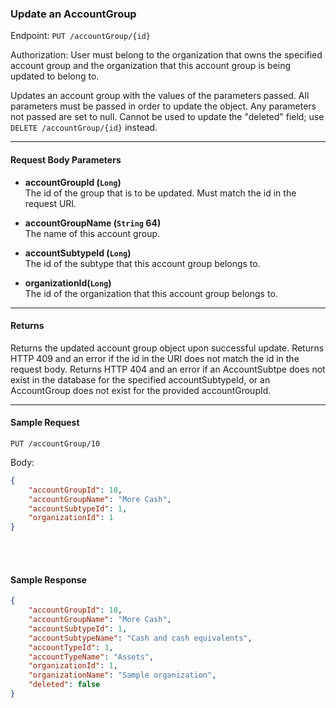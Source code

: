 ### Update an AccountGroup
Endpoint: `PUT /accountGroup/{id}`

Authorization: User must belong to the organization that owns the specified account group and the organization that this account group is being updated to belong to.

Updates an account group with the values of the parameters passed. All parameters must be passed in order to update the object. Any parameters not passed are set to null. Cannot be used to update the "deleted" field; use `DELETE /accountGroup/{id}` instead.
___

#### Request Body Parameters
- **accountGroupId (`Long`)** <br/>
The id of the group that is to be updated. Must match the id in the request URI.

- **accountGroupName (`String` 64)** <br/>
The name of this account group.

- **accountSubtypeId (`Long`)** <br/>
The id of the subtype that this account group belongs to.

- **organizationId(`Long`)**<br/>
The id of the organization that this account group belongs to.

___
#### Returns
Returns the updated account group object upon successful update. Returns HTTP 409 and an error if the id in the URI does not match the id in the request body. Returns HTTP 404 and an error if an AccountSubtpe does not exist in the database for the specified accountSubtypeId, or an AccountGroup does not exist for the provided accountGroupId.
___


#### Sample Request
`PUT /accountGroup/10`

Body:
```json
{
    "accountGroupId": 10,
    "accountGroupName": "More Cash",
    "accountSubtypeId": 1, 
	"organizationId": 1
}
```
<br/><br/>

#### Sample Response
```json
{
    "accountGroupId": 10,
    "accountGroupName": "More Cash",
    "accountSubtypeId": 1,
    "accountSubtypeName": "Cash and cash equivalents",
    "accountTypeId": 1,
    "accountTypeName": "Assets",
    "organizationId": 1,
    "organizationName": "Sample organization",
    "deleted": false
}
```

